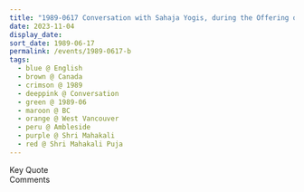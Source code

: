 ```yaml
---
title: "1989-0617 Conversation with Sahaja Yogis, during the Offering of Gifts after Śhrī Mahākālī Pūjā and before Lunch, Āśhram, Keith Road, Ambleside, West Vancouver, BC, Canada"
date: 2023-11-04
display_date: 
sort_date: 1989-06-17
permalink: /events/1989-0617-b
tags:
  - blue @ English
  - brown @ Canada
  - crimson @ 1989
  - deeppink @ Conversation
  - green @ 1989-06
  - maroon @ BC
  - orange @ West Vancouver
  - peru @ Ambleside
  - purple @ Shri Mahakali
  - red @ Shri Mahakali Puja
---
```


<wave-list>
  <list-title color="green" width="75">Key Quote</list-title>
  <list-item color="BlanchedAlmond"  width="200"></list-item>
  <list-item color="Lavender"></list-item>
  <list-item color="BlanchedAlmond"></list-item>
</wave-list>

<br>

<wave-list>
  <list-title color="green" width="75">Comments</list-title>
  <list-item color="BlanchedAlmond"  width="200"></list-item>
  <list-item color="Lavender"></list-item>
  <list-item color="BlanchedAlmond"></list-item>
</wave-list>